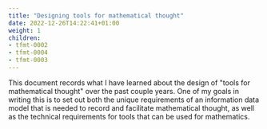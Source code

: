 ```yaml
---
title: "Designing tools for mathematical thought"
date: 2022-12-26T14:22:41+01:00
weight: 1
children:
- tfmt-0002
- tfmt-0004
- tfmt-0003
---
```


This document records what I have learned about the design of "tools for mathematical thought" over the past couple years. One of my goals in writing this is to set out both the unique requirements of an information data model that is needed to record and facilitate mathematical thought, as well as the technical requirements for tools that can be used for mathematics.
